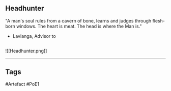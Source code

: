 ## Headhunter
"A man's soul rules from a cavern of bone, learns and
judges through flesh-born windows. The heart is meat.
The head is where the Man is."
- Lavianga, Advisor to
##
![[Headhunter.png]]

---
## Tags
#Artefact
#PoE1